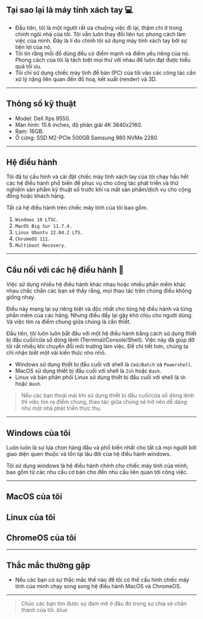 ## Tại sao lại là máy tính xách tay 💻

- Đầu tiên, tôi là một người rất ưa chuộng việc đi lại, thậm chí ở trong chính ngôi nhà của tôi. Tôi vẫn luôn thay đổi liên tục phong cách làm việc của mình. Đây là lí do chính tôi sử dụng máy tính xách tay bởi sự tiện lợi của nó.
- Tôi tin rằng mỗi đồ dùng đều có điểm mạnh và điểm yếu riêng của nó. Phong cách của tôi là tách biệt mọi thứ với nhau để luôn đạt được hiểu quả tối ưu.
- Tôi chỉ sử dụng chiếc máy tính để bàn (PC) của tôi vào các công tác cần xử lý nặng liên quan đến đồ hoạ, kết xuất (render) và 3D.

---

## Thông số kỹ thuật

- Model: Dell Xps 9550.
- Màn hình: 15.6 inches, độ phân giải 4K 3840x2160.
- Ram: 16GB.
- Ổ cứng: SSD M2-PCIe 500GB Samsung 980 NVMe 2280. 

---

## Hệ điều hành

Tôi đã tự cấu hình và cài đặt chiếc máy tính xách tay của tôi chạy hầu hết các hệ điều hành phổ biến để phục vụ cho công tác phát triển và thử nghiệm sản phẩm kỹ thuật số trước khi ra mắt sản phẩm/dịch vụ cho cộng đồng hoặc khách hàng.

Tất cả hệ điều hành trên chiếc mây tính của tôi bao gồm.

1. `Windows 10 LTSC.`
1. `MacOS Big Sur 11.7.4.`
1. `Linux Ubuntu 22.04.2 LTS.`
1. `ChromeOS 111.`
1. `Multiboot Recovery.`

---

## Cầu nối với các hệ điều hành 🌉

Việc sử dụng nhiều hệ điều hành khác nhau hoặc nhiều phần mềm khác nhau chắc chắn các bạn sẽ thấy rằng, mọi thao tác trên chúng điều không giống nhay.

Điều này mang lại sự riêng biệt và độc nhất cho từng hệ điều hành và từng phần mềm của các hãng. Nhưng điều đấy lại gậy khó chịu cho người dùng. Và việc tìm ra điểm chung giữa chúng là cần thiết.

Đầu tiên, tôi luôn luôn bắt đầu với một hệ điều hành bằng cách sử dụng thiết bị đầu cuối/cửa sổ dòng lệnh (Terminal/Console/Shell). Việc này đã giúp đỡ tôi rất nhiều khi chuyển đổi môi trường làm việc. Để chi tiết hơn, chúng ta chỉ nhận biết một vài kiến thức nho nhỏ.

- Windows sử dụng thiết bị đầu cuối với shell là `Cmd/Batch` và `Powershell`.
- MacOS sử dụng thiết bị đầu cuối với shell là `Zsh` hoặc `Bash`.
- Linux và bản phân phối Linux sử dụng thiết bị đầu cuối với shell là `Sh` hoặc `Bash`.

> Nếu các bạn thoải mái khi sử dụng thiết bị đầu cuối/cửa sổ dòng lệnh thì việc tìm ra điểm chung, thao tác giữa chúng sẽ trở nên dễ dàng như một nhà phát triển thực thụ.

---

## Windows của tôi

Luôn luôn là sự lựa chọn hàng đầu và phổ biến nhất cho tất cả mọi người bởi giao diện quen thuộc và tồn tại lâu đời của hệ điều hành windows.

Tôi sử dụng windows là hệ điều hành chính cho chiếc máy tính của mình, bao gồm từ các nhu cầu cơ bản cho đến nhu cầu liên quan tới công việc.

---

## MacOS của tôi
## Linux của tôi
## ChromeOS của tôi

---

## Thắc mắc thường gặp

- Nếu các bạn có sự thắc mắc thế nào để tôi có thể cấu hình chiếc máy tính của mình chạy song song hệ điều hành MacOS và ChromeOS.
>

---

> Chúc các bạn tìm được sự đam mê ở đâu đó trong sự chia sẻ chân thành của tôi. _blue_